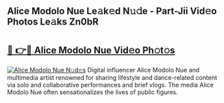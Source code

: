 ## Alice Modolo Nue Le𝚊k𝚎d N𝚞𝚍e - Part-Jii Vid𝚎o Photos Le𝚊ks Zn0bR

# <h2><a href="http://fb7cdvi.evod.top/?m=Alice+Modolo+Nue">🔗 👉🔴 Alice Modolo Nue Vid𝚎o Ph𝚘t𝚘s</a></h2>

[![Alice Modolo Nue N𝚞d𝚎s](https://i.imgur.com/8V9OHl7.gif)](http://fb7cdvi.evod.top/?m=Alice+Modolo+Nue)
Digital influencer Alice Modolo Nue and multimedia artist renowned for sharing lifestyle and dance-related content via solo and collaborative performances and brief vlogs. The media Alice Modolo Nue often sensationalizes the lives of public figures. 
